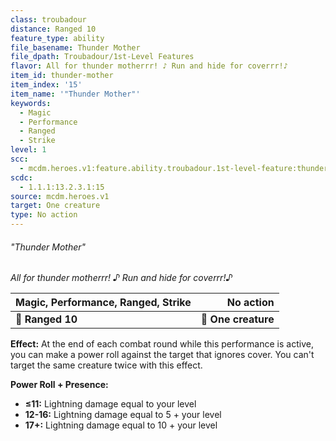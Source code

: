 ```yaml
---
class: troubadour
distance: Ranged 10
feature_type: ability
file_basename: Thunder Mother
file_dpath: Troubadour/1st-Level Features
flavor: All for thunder motherrr! ♪ Run and hide for coverrr!♪
item_id: thunder-mother
item_index: '15'
item_name: '"Thunder Mother"'
keywords:
  - Magic
  - Performance
  - Ranged
  - Strike
level: 1
scc:
  - mcdm.heroes.v1:feature.ability.troubadour.1st-level-feature:thunder-mother
scdc:
  - 1.1.1:13.2.3.1:15
source: mcdm.heroes.v1
target: One creature
type: No action
---
```


###### "Thunder Mother"

*All for thunder motherrr! ♪ Run and hide for coverrr!♪*

| **Magic, Performance, Ranged, Strike** |       **No action** |
| -------------------------------------- | ------------------: |
| **📏 Ranged 10**                       | **🎯 One creature** |

**Effect:** At the end of each combat round while this performance is active, you can make a power roll against the target that ignores cover. You can't target the same creature twice with this effect.

**Power Roll + Presence:**

- **≤11:** Lightning damage equal to your level
- **12-16:** Lightning damage equal to 5 + your level
- **17+:** Lightning damage equal to 10 + your level
